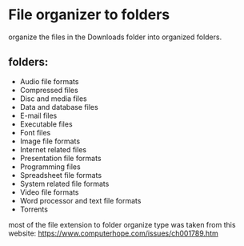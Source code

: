 # File organizer to folders
organize the files in the Downloads folder into organized folders.

## folders:
* Audio file formats   
* Compressed files   
* Disc and media files  
* Data and database files  
* E-mail files   
* Executable files   
* Font files  
* Image file formats   
* Internet related files   
* Presentation file formats   
* Programming files  
* Spreadsheet file formats   
* System related file formats   
* Video file formats   
* Word processor and text file formats  
* Torrents 

most of the file extension to folder organize type was taken from this website: <https://www.computerhope.com/issues/ch001789.htm>